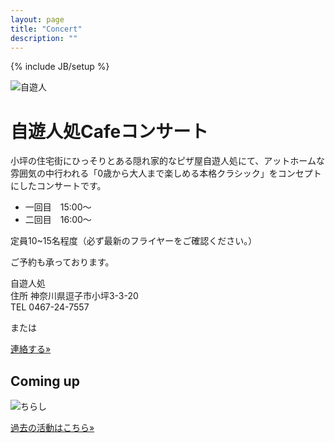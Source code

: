 ```yaml
---
layout: page
title: "Concert"
description: ""
---
```

{% include JB/setup %}

<img class="spanned-img" src="{{ BASE_PATH }}/assets/jiyu-jin.jpg" alt="自遊人">

# 自遊人処Cafeコンサート

小坪の住宅街にひっそりとある隠れ家的なピザ屋自遊人処にて、アットホームな雰囲気の中行われる「0歳から大人まで楽しめる本格クラシック」をコンセプトにしたコンサートです。 


* 一回目　15:00〜  
* 二回目　16:00〜

定員10~15名程度（必ず最新のフライヤーをご確認ください。）

ご予約も承っております。

自遊人処  
住所	神奈川県逗子市小坪3-3-20  
TEL	0467-24-7557

または
<p><a class="btn btn-info" href="{{ BASE_PATH }}/contact.html" role="button">連絡する»</a></p>

## Coming up
<!-- <a href="/assets/jiyu-jin624.png" data-lightbox="2015624" data-title="a">Coming Up</a> -->
<img class="spanned-img" src="{{ BASE_PATH }}/assets/images/{{site.data.concert.jiyu-jin | first }}" alt="ちらし">

<p><a class="btn btn-info" href="{{ BASE_PATH }}/activity.html" role="button">過去の活動はこちら»</a></p>